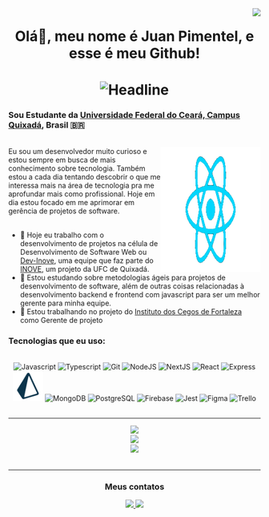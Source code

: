 <img align="right" src="https://visitor-badge.laobi.icu/badge?page_id=Juandbpimentel.Juandbpimentel&left_color=orange&right_color=black"  />
<h1 align="center">Olá👋, meu nome é Juan Pimentel, e esse é meu Github!<h1>

<div align=center>
  <img src="https://readme-typing-svg.herokuapp.com?color=%2332C9E1&size=32&center=true&vCenter=true&width=600&height=50&lines=Software+Engineering+Student;Fullstack+Developer;Project+Manager+At+Dev-Inove" alt="Headline"/>
</div>

### Sou Estudante da [Universidade Federal do Ceará, Campus Quixadá](https://www.quixada.ufc.br), Brasil 🇧🇷 

<br/>
<img src="icons/ReactGif_NoBG_3.gif" align="right" width="200em" height="250em" >
Eu sou um desenvolvedor muito curioso e estou sempre em busca de mais conhecimento sobre tecnologia. Também estou a cada dia tentando descobrir o que me interessa mais na área de tecnologia pra me aprofundar mais como profissional. Hoje em dia estou focado em me aprimorar em gerência de projetos de software.
<br/>
 <br/>

- 🔭 Hoje eu trabalho com o desenvolvimento de projetos na célula de Desenvolvimento de Software Web ou [Dev-Inove](https://github.com/dev-inove), uma equipe que faz parte do [INOVE](https://inove.quixada.ufc.br/), um projeto da UFC de Quixadá.
- 🌱 Estou estudando sobre metodologias ágeis para projetos de desenvolvimento de software, além de outras coisas relacionadas à desenvolvimento backend e frontend com javascript para ser um melhor gerente para minha equipe.
- 👯 Estou trabalhando no projeto do [Instituto dos Cegos de Fortaleza](https://github.com/dev-inove/Projeto-IDC) como Gerente de projeto
### Tecnologias que eu uso:
  <br/>
<div align="center" style="display: inline_block">
  <img alt="Javascript" height="60px" width="60px" src="https://cdn.jsdelivr.net/gh/devicons/devicon/icons/javascript/javascript-original.svg" />
  <img alt="Typescript" height="60px" width="60px" src="https://cdn.jsdelivr.net/gh/devicons/devicon/icons/typescript/typescript-original.svg" />
  <img alt="Git" height="60px" width="60px" src="https://cdn.jsdelivr.net/gh/devicons/devicon/icons/git/git-original.svg" />

  <img alt="NodeJS" height="60px" width="60px" src="https://cdn.jsdelivr.net/gh/devicons/devicon/icons/nodejs/nodejs-original.svg" />
  <img alt="NextJS" height="60px" width="60px" src="https://cdn.jsdelivr.net/gh/devicons/devicon/icons/nextjs/nextjs-original.svg" />
  <img alt="React" height="60px" width="60px" src="https://cdn.jsdelivr.net/gh/devicons/devicon/icons/react/react-original.svg" />
  <img alt="Express" height="60px" width="60px" src="https://cdn.jsdelivr.net/gh/devicons/devicon/icons/express/express-original.svg" />
  <img alt="Prisma" height="60px" width="60px" src="./icons/prismaLogo.svg" />

  <img alt="MongoDB" height="60px" width="60px" src="https://cdn.jsdelivr.net/gh/devicons/devicon/icons/mongodb/mongodb-original.svg" />
  <img alt="PostgreSQL" height="60px" width="60px" src="https://cdn.jsdelivr.net/gh/devicons/devicon/icons/postgresql/postgresql-original.svg" />
  <img alt="Firebase" height="60px" width="60px" src="https://cdn.jsdelivr.net/gh/devicons/devicon/icons/firebase/firebase-plain.svg" />
  
  <img alt="Jest" height="60px" width="60px" src="https://cdn.jsdelivr.net/gh/devicons/devicon/icons/jest/jest-plain.svg" />
  <img alt="Figma" height="60px" width="60px" src="https://cdn.jsdelivr.net/gh/devicons/devicon/icons/figma/figma-original.svg" />
  <img alt="Trello" height="60px" width="60px" src="https://cdn.jsdelivr.net/gh/devicons/devicon/icons/trello/trello-plain.svg" />
</div>
<br/>

---
  
<div align="center">
  <img height="200em" src="https://github-readme-stats.vercel.app/api?username=Juandbpimentel&show_icons=true&theme=tokyonight&include_all_commits=true&countprivate=true"/>
  <br/>
  <img height="200rem" src="https://github-readme-streak-stats.herokuapp.com/?user=Juandbpimentel&layout=compact&langscount=8&theme=tokyonight" />
  <br/>
  <img height="250em" src="https://github-readme-stats.vercel.app/api/top-langs/?username=Juandbpimentel&layout=donut&theme=tokyonight&include_all_commits=true&count_private=true&langs_count=7"/>
  <br/>
</div>

<br/>
  
---
<div align="center">
  <h3>Meus contatos</h3>
  <div align="center">
    <a href = "mailto:juandbpimentel@alu.ufc.br">
      <img src="https://img.shields.io/badge/-Gmail-%23333?style=for-the-badge&logo=gmail&logoColor=white" target="_blank">
    </a>
    <a href="https://www.linkedin.com/in/juan-pimentel-3b6a67221" target="_blank">
      <img src="https://img.shields.io/badge/-LinkedIn-%230077B5?style=for-the-badge&logo=linkedin&logoColor=white" target="_blank">
    </a>
  </div>
</div>
